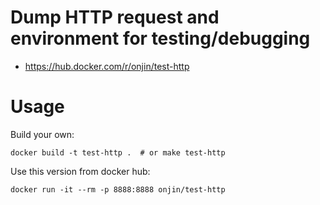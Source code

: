 # Dump HTTP request and environment for testing/debugging

- https://hub.docker.com/r/onjin/test-http

# Usage

Build your own:

```
docker build -t test-http .  # or make test-http
```

Use this version from docker hub:

```
docker run -it --rm -p 8888:8888 onjin/test-http
```
